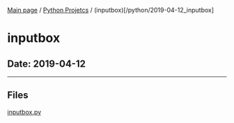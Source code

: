 [Main page](/) / [Python Projetcs](/python) / (inputbox)[/python/2019-04-12_inputbox]

# inputbox

## Date: 2019-04-12

-----

## Files

[inputbox.py](inputbox.py)